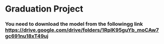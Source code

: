# Graduation Project
### You need to download the model from the followingg link https://drive.google.com/drive/folders/1RpIK95guYb_moCAw7gc691nu18xT49uj
